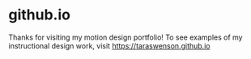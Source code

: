 # github.io
Thanks for visiting my motion design portfolio! To see examples of my instructional design work, visit https://taraswenson.github.io
